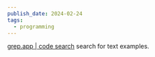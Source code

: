```yaml
---
publish_date: 2024-02-24
tags:
  - programming
---
```

[grep.app | code search](https://grep.app/) search for text examples.